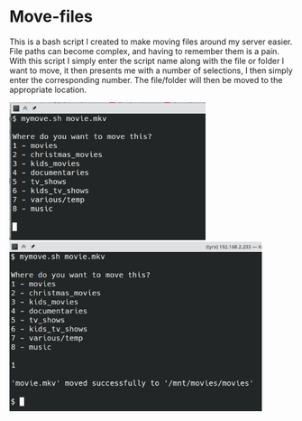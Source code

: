 # Move-files
This is a bash script I created to make moving files around my server easier.<br>
File paths can become complex, and having to remember them is a pain.
With this script I simply enter the script name along with the file or folder I want to move, it then presents me with a number of selections, I then simply enter the corresponding number.  The file/folder will then be moved to the appropriate location.


<img src="preview_1.jpg" width="348">
<img src="preview_2.jpg" width="448">
